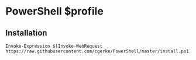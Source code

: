 # PowerShell $profile
## Installation
```
Invoke-Expression $(Invoke-WebRequest https://raw.githubusercontent.com/cgerke/PowerShell/master/install.ps1)
```
